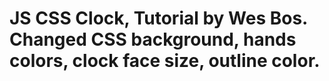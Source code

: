 # JS CSS Clock, Tutorial by Wes Bos. Changed CSS background, hands colors, clock face size, outline color.
